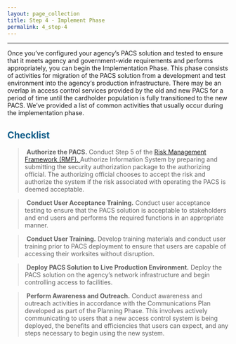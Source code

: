 ```yaml
---
layout: page_collection
title: Step 4 - Implement Phase
permalink: 4_step-4
---
```

<script>
$(function() {
  $( "#accordion" ).accordion({
    heightStyle: "content",
    collapsible: "true",
    active: "false"
  });
});
</script>

<script src="https://use.fontawesome.com/e20c671b68.js"></script>
-----------------------------------------------------------

Once you’ve configured your agency’s PACS solution and tested to ensure that it meets agency and government-wide requirements and performs appropriately, you can begin the Implementation Phase. This phase consists of activities for migration of the PACS solution from a development and test environment into the agency‘s production infrastructure. There may be an overlap in access control services provided by the old and new PACS for a period of time until the cardholder population is fully transitioned to the new PACS. We’ve provided a list of common activities that usually occur during the implementation phase.

## <span style="color: #0C5C89">**Checklist**</span>

> <i class="fa fa-check-square-o"></i> &nbsp;**Authorize the PACS.** Conduct Step 5 of the <a href="http://csrc.nist.gov/groups/SMA/fisma/framework.html" target="_blank"> Risk Management Framework (RMF). </a> Authorize Information System by preparing and submitting the security authorization package to the authorizing official. The authorizing official chooses to accept the risk and authorize the system if the risk associated with operating the PACS is deemed acceptable.  

> <i class="fa fa-check-square-o"></i> &nbsp;**Conduct User Acceptance Training.** Conduct user acceptance testing to ensure that the PACS solution is acceptable to stakeholders and end users and performs the required functions in an appropriate manner.

> <i class="fa fa-check-square-o"></i> &nbsp;**Conduct User Training.** Develop training materials and conduct user training prior to PACS deployment to ensure that users are capable of accessing their worksites without disruption.

> <i class="fa fa-check-square-o"></i> &nbsp;**Deploy PACS Solution to Live Production Environment.** Deploy the PACS solution on the agency’s network infrastructure and begin controlling access to facilities.

> <i class="fa fa-check-square-o"></i> &nbsp;**Perform Awareness and Outreach.** Conduct awareness and outreach activities in accordance with the Communications Plan developed as part of the Planning Phase. This involves actively communicating to users that a new access control system is being deployed, the benefits and efficiencies that users can expect, and any steps necessary to begin using the new system.










